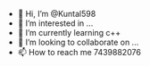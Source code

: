- 👋 Hi, I’m @Kuntal598
- 👀 I’m interested in ...
- 🌱 I’m currently learning c++
- 💞️ I’m looking to collaborate on ...
- 📫 How to reach me 7439882076

<!---
Kuntal598/Kuntal598 is a ✨ special ✨ repository because its `README.md` (this file) appears on your GitHub profile.
You can click the Preview link to take a look at your changes.
--->

